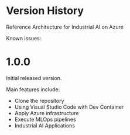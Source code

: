 # Version History

Reference Architecture for Industrial AI on Azure

Known issues:

# 1.0.0

Initial released version.

Main features include:

- Clone the repository
- Using Visual Studio Code with Dev Container
- Apply Azure infrastructure
- Execute MLOps pipelines
- Industrial AI Applications
